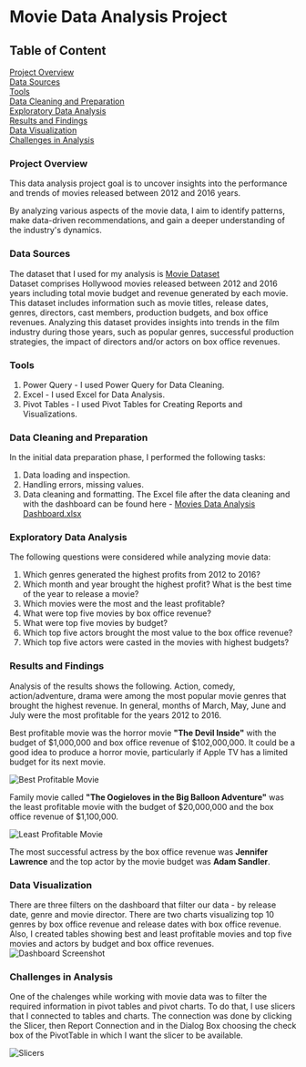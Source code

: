 # Movie Data Analysis Project

## Table of Content
[Project Overview](#project-overview) </br>
[Data Sources](#data-sources) </br>
[Tools](#tools) </br>
[Data Cleaning and Preparation](#data-cleaning-and-preparation) </br>
[Exploratory Data Analysis](#exploratory-data-analysis) </br>
[Results and Findings](#results-and-findings) </br>
[Data Visualization](#data-visualization) </br>
[Challenges in Analysis](#challenges-in-analysis)


### Project Overview
This data analysis project goal is to uncover insights into the performance and trends of movies released between 2012 and 2016 years. 

By analyzing various aspects of the movie data, I aim to identify patterns, make data-driven recommendations, and gain a deeper understanding of the industry's dynamics.

### Data Sources
The dataset that I used for my analysis is [Movie Dataset](https://www.kaggle.com/datasets/arpitsinghaiml/movie-data2012-2016) </br>
Dataset comprises Hollywood movies released between 2012 and 2016 years including total movie budget and revenue generated by each movie. 
This dataset includes information such as movie titles, release dates, genres, directors, cast members, production budgets, and box office revenues. Analyzing this dataset provides insights into trends in the film industry during those years, such as popular genres, successful production strategies, the impact of directors and/or actors on box office revenues.
### Tools
1. Power Query - I used Power Query for Data Cleaning.
2. Excel - I used Excel for Data Analysis.
3. Pivot Tables - I used Pivot Tables for Creating Reports and Visualizations.

### Data Cleaning and Preparation
In the initial data preparation phase, I performed the following tasks:

1. Data loading and inspection.
2. Handling errors, missing values.
3. Data cleaning and formatting. The Excel file after the data cleaning and with the dashboard can be found here - 
  [Movies Data Analysis Dashboard.xlsx](https://github.com/user-attachments/files/17711509/Movies.Data.Analysis.Dashboard.xlsx)

### Exploratory Data Analysis
The following questions were considered while analyzing movie data:

1. Which genres generated the highest profits from 2012 to 2016?
2. Which month and year brought the highest profit? What is the best time of the year to release a movie?
3. Which movies were the most and the least profitable?
4. What were top five movies by box office revenue?
5. What were top five movies by budget?
6. Which top five actors brought the most value to the box office revenue?
7. Which top five actors were casted in the movies with highest budgets? 
 

### Results and Findings
Analysis of the results shows the following. 
Action, comedy, action/adventure, drama were among the most popular movie genres that brought the highest revenue.
In general, months of March, May, June and July were the most profitable for the years 2012 to 2016.

Best profitable movie was the horror movie **"The Devil Inside"** with the budget of $1,000,000 and box office revenue of $102,000,000. It could be a good idea to produce a horror movie, particularly if Apple TV has a limited budget for its next movie.

![Best Profitable Movie](https://github.com/user-attachments/assets/09b54538-1814-43e1-9528-8ba074f5393e)

Family movie called **"The Oogieloves in the Big Balloon Adventure"** was the least profitable movie with the budget of $20,000,000 and the box office revenue of $1,100,000.

![Least Profitable Movie](https://github.com/user-attachments/assets/22b3db4f-97ed-4c9a-a017-079a99c8e43b)


The most successful actress by the box office revenue was **Jennifer Lawrence** and the top actor by the movie budget was **Adam Sandler**.

### Data Visualization
There are three filters on the dashboard that filter our data - by release date, genre and movie director. There are two charts visualizing top 10 genres by box office revenue and release dates with box office revenue.
Also, I created tables showing best and least profitable movies and top five movies and actors by budget and box office revenues.
![Dashboard Screenshot](https://github.com/user-attachments/assets/938269ae-8b54-41d0-970b-a6284b4e5d81)

### Challenges in Analysis

One of the chalenges while working with movie data was to filter the required information in pivot tables and pivot charts. To do that, I use slicers that I connected to tables and charts. The connection was done by clicking the Slicer, then Report Connection and in the Dialog Box choosing the check box of the PivotTable in which I want the slicer to be available.

![Slicers](https://github.com/user-attachments/assets/fc3fc895-0173-4ac4-a22a-eacf75ba2f51)

